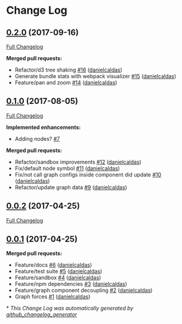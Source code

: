 # Change Log

## [0.2.0](https://github.com/danielcaldas/react-d3-graph/tree/0.2.0) (2017-09-16)
[Full Changelog](https://github.com/danielcaldas/react-d3-graph/compare/0.1.0...0.2.0)

**Merged pull requests:**

- Refactor/d3 tree shaking [\#16](https://github.com/danielcaldas/react-d3-graph/pull/16) ([danielcaldas](https://github.com/danielcaldas))
- Generate bundle stats with webpack visualizer [\#15](https://github.com/danielcaldas/react-d3-graph/pull/15) ([danielcaldas](https://github.com/danielcaldas))
- Feature/pan and zoom [\#14](https://github.com/danielcaldas/react-d3-graph/pull/14) ([danielcaldas](https://github.com/danielcaldas))

## [0.1.0](https://github.com/danielcaldas/react-d3-graph/tree/0.1.0) (2017-08-05)
[Full Changelog](https://github.com/danielcaldas/react-d3-graph/compare/0.0.2...0.1.0)

**Implemented enhancements:**

- Adding nodes? [\#7](https://github.com/danielcaldas/react-d3-graph/issues/7)

**Merged pull requests:**

- Refactor/sandbox improvements [\#12](https://github.com/danielcaldas/react-d3-graph/pull/12) ([danielcaldas](https://github.com/danielcaldas))
- Fix/default node symbol [\#11](https://github.com/danielcaldas/react-d3-graph/pull/11) ([danielcaldas](https://github.com/danielcaldas))
- Fix/not call graph configs inside component did update [\#10](https://github.com/danielcaldas/react-d3-graph/pull/10) ([danielcaldas](https://github.com/danielcaldas))
- Refactor/update graph data [\#9](https://github.com/danielcaldas/react-d3-graph/pull/9) ([danielcaldas](https://github.com/danielcaldas))

## [0.0.2](https://github.com/danielcaldas/react-d3-graph/tree/0.0.2) (2017-04-25)
[Full Changelog](https://github.com/danielcaldas/react-d3-graph/compare/0.0.1...0.0.2)

## [0.0.1](https://github.com/danielcaldas/react-d3-graph/tree/0.0.1) (2017-04-25)
**Merged pull requests:**

- Feature/docs [\#6](https://github.com/danielcaldas/react-d3-graph/pull/6) ([danielcaldas](https://github.com/danielcaldas))
- Feature/test suite [\#5](https://github.com/danielcaldas/react-d3-graph/pull/5) ([danielcaldas](https://github.com/danielcaldas))
- Feature/sandbox [\#4](https://github.com/danielcaldas/react-d3-graph/pull/4) ([danielcaldas](https://github.com/danielcaldas))
- Feature/npm dependencies [\#3](https://github.com/danielcaldas/react-d3-graph/pull/3) ([danielcaldas](https://github.com/danielcaldas))
- Feature/graph component decoupling [\#2](https://github.com/danielcaldas/react-d3-graph/pull/2) ([danielcaldas](https://github.com/danielcaldas))
- Graph forces [\#1](https://github.com/danielcaldas/react-d3-graph/pull/1) ([danielcaldas](https://github.com/danielcaldas))



\* *This Change Log was automatically generated by [github_changelog_generator](https://github.com/skywinder/Github-Changelog-Generator)*